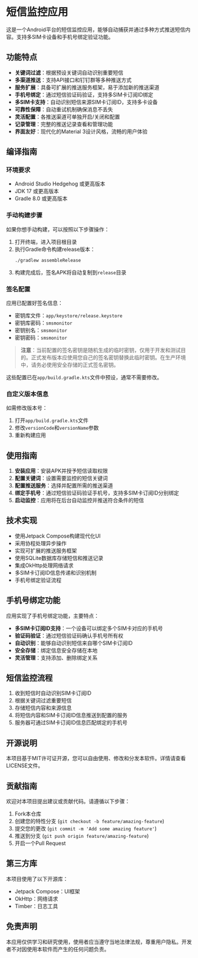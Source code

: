 # 短信监控应用

这是一个Android平台的短信监控应用，能够自动捕获并通过多种方式推送短信内容。支持多SIM卡设备和手机号绑定验证功能。

## 功能特点

- **关键词过滤**：根据预设关键词自动识别重要短信
- **多渠道推送**：支持API接口和钉钉群等多种推送方式
- **服务扩展**：具备可扩展的推送服务框架，易于添加新的推送渠道
- **手机号绑定**：通过短信验证码验证，支持多SIM卡订阅ID绑定
- **多SIM卡支持**：自动识别短信来源SIM卡订阅ID，支持多卡设备
- **可靠性保障**：自动重试机制确保消息不丢失
- **灵活配置**：各推送渠道可单独开启/关闭和配置
- **记录管理**：完整的推送记录查看和管理功能
- **界面友好**：现代化的Material 3设计风格，流畅的用户体验

## 编译指南

### 环境要求

- Android Studio Hedgehog 或更高版本
- JDK 17 或更高版本
- Gradle 8.0 或更高版本

### 手动构建步骤

如果你想手动构建，可以按照以下步骤操作：

1. 打开终端，进入项目根目录
2. 执行Gradle命令构建release版本：
   ```bash
   ./gradlew assembleRelease
   ```
3. 构建完成后，签名APK将自动复制到`release`目录

### 签名配置

应用已配置好签名信息：

- 密钥库文件：`app/keystore/release.keystore`
- 密钥库密码：`smsmonitor`
- 密钥别名：`smsmonitor`
- 密钥密码：`smsmonitor`

> **注意**：当前配置的签名密钥是随机生成的临时密钥，仅用于开发和测试目的。正式发布版本应使用您自己的签名密钥替换此临时密钥。在生产环境中，请务必使用安全存储的正式签名密钥。

这些配置已在`app/build.gradle.kts`文件中预设，通常不需要修改。

### 自定义版本信息

如需修改版本号：

1. 打开`app/build.gradle.kts`文件
2. 修改`versionCode`和`versionName`参数
3. 重新构建应用

## 使用指南

1. **安装应用**：安装APK并授予短信读取权限
2. **配置关键词**：设置需要监控的短信关键词
3. **配置推送服务**：选择并配置所需的推送渠道
4. **绑定手机号**：通过短信验证码验证手机号，支持多SIM卡订阅ID分别绑定
5. **启动监控**：应用将在后台自动监控并推送符合条件的短信

## 技术实现

- 使用Jetpack Compose构建现代化UI
- 采用协程处理异步操作
- 实现可扩展的推送服务框架
- 使用SQLite数据库存储短信和推送记录
- 集成OkHttp处理网络请求
- 多SIM卡订阅ID信息传递和识别机制
- 手机号绑定验证流程

## 手机号绑定功能

应用实现了手机号绑定功能，主要特点：

- **多SIM卡订阅ID支持**：一个设备可以绑定多个SIM卡对应的手机号
- **验证码验证**：通过短信验证码确认手机号所有权
- **自动识别**：能够自动识别短信来自哪个SIM卡订阅ID
- **安全存储**：绑定信息安全存储在本地
- **灵活管理**：支持添加、删除绑定关系

## 短信监控流程

1. 收到短信时自动识别SIM卡订阅ID
2. 根据关键词过滤重要短信
3. 存储短信内容和来源信息
4. 将短信内容和SIM卡订阅ID信息推送到配置的服务
5. 服务器可通过SIM卡订阅ID信息匹配绑定的手机号

## 开源说明

本项目基于MIT许可证开源，您可以自由使用、修改和分发本软件。详情请查看LICENSE文件。

## 贡献指南

欢迎对本项目提出建议或贡献代码。请遵循以下步骤：

1. Fork本仓库
2. 创建您的特性分支 (`git checkout -b feature/amazing-feature`)
3. 提交您的更改 (`git commit -m 'Add some amazing feature'`)
4. 推送到分支 (`git push origin feature/amazing-feature`)
5. 开启一个Pull Request

## 第三方库

本项目使用了以下开源库：

- Jetpack Compose：UI框架
- OkHttp：网络请求
- Timber：日志工具

## 免责声明

本应用仅供学习和研究使用，使用者应当遵守当地法律法规，尊重用户隐私。开发者不对因使用本软件而产生的任何问题负责。 